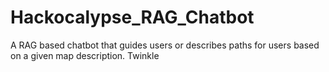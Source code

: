# Hackocalypse_RAG_Chatbot
A RAG based chatbot that guides users or describes paths for users based on a given map description.
Twinkle